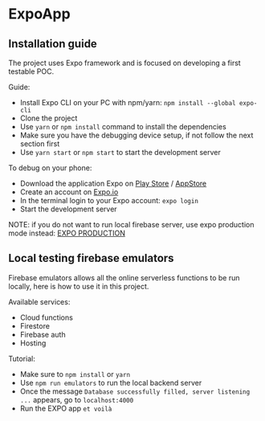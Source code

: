 # ExpoApp

## Installation guide

The project uses Expo framework and is focused on developing a first testable POC.

Guide:

- Install Expo CLI on your PC with npm/yarn: `npm install --global expo-cli`
- Clone the project
- Use `yarn` or `npm install` command to install the dependencies
- Make sure you have the debugging device setup, if not follow the next section first
- Use `yarn start` or `npm start` to start the development server

To debug on your phone:

- Download the application Expo on [Play Store](https://play.google.com/store/apps/details?id=host.exp.exponent) / [AppStore](https://search.itunes.apple.com/WebObjects/MZContentLink.woa/wa/link?path=apps%2fexponent)
- Create an account on [Expo.io](https://expo.io/)
- In the terminal login to your Expo account: `expo login`
- Start the development server

NOTE: if you do not want to run local firebase server, use expo production mode instead: [EXPO PRODUCTION](https://docs.expo.io/workflow/development-mode/)

## Local testing firebase emulators

Firebase emulators allows all the online serverless functions to be run locally, here is how to use it in this project.

Available services:

- Cloud functions
- Firestore
- Firebase auth
- Hosting

Tutorial:

- Make sure to `npm install` or `yarn`
- Use `npm run emulators` to run the local backend server
- Once the message `Database successfully filled, server listening ...` appears, go to `localhost:4000`
- Run the EXPO app `et voilà`
